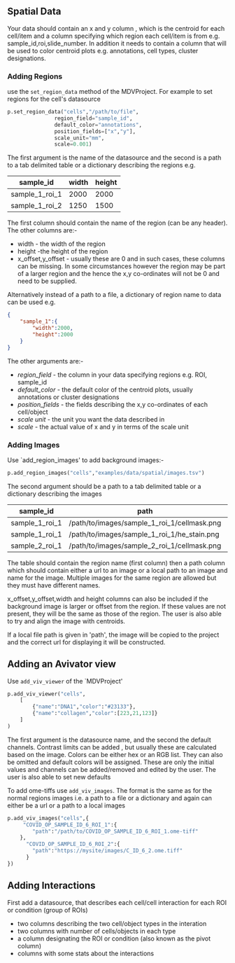 
## Spatial Data
Your data should contain an x and y column , which is the centroid for each cell/item and a column specifying which region each cell/item is from e.g. sample_id,roi,slide_number. In addition it needs to contain a column that will be used to color centroid plots e.g. annotations, cell types, cluster designations.

### Adding Regions
use the `set_region_data` method of the MDVProject. For example to set regions for the cell's datasource
 ```python
p.set_region_data("cells","/path/to/file",
                region_field="sample_id",
                default_color="annotations",
                position_fields=["x","y"],
                scale_unit="mm",
                scale=0.001)
```
The first argument is the name of the datasource and the second is a path to a tab delimited table or a dictionary describing the regions e.g.

|sample_id|width|height|
|---------|-----|------|
|sample_1_roi_1|2000|2000|
|sample_1_roi_2|1250|1500|

The first column should contain the name of the region (can be any header). The other columns are:-
* width - the width of the region 
* height -the height of the region
* x_offset,y_offset - usually these are 0 and in such cases, these columns can be missing. In some circumstances however the region may be part of a larger region and the hence the x,y co-ordinates will not be 0 and need to be supplied.

Alternatively instead of a path to a file, a dictionary of region name to data can be used e.g.
```json
{
    "sample_1":{
        "width":2000,
        "height":2000
    }
}
```
The other arguments are:-

* *region_field* - the column in your data specifying regions e.g. ROI, sample_id
* *default_color* - the default color of the  centroid plots, usually annotations or cluster designations
* *position_fields* - the fields describing the x,y co-ordinates of each cell/object
* *scale unit* - the unit you want the data described in
* *scale* - the actual value of x and y in terms of the scale unit


### Adding Images

Use `add_region_images' to add background images:-
```python
p.add_region_images("cells","examples/data/spatial/images.tsv")
```
The second argument should be a path to a tab delimited table or a dictionary describing the images

|sample_id|path|name|
|---------|-----|------|
|sample_1_roi_1|/path/to/images/sample_1_roi_1/cellmask.png|cellmask|
|sample_1_roi_1|/path/to/images/sample_1_roi_1/he_stain.png|HE|
|sample_2_roi_1|/path/to/images/sample_2_roi_1/cellmask.png|cellmask|

The table should contain the region name (first column) then a path column which should contain either a url to an image or a local path to an image and name for the image. Multiple images for the same region are allowed but they must have different names.

x_offset,y_offset,width and height columns can also be included if the background image is larger or offset from the region. If these values are not present, they will be the same as those of the region. The user is also able to try and align the image with centroids.

If a local file path is given in 'path', the image will be copied to the project and the correct url for displaying it will be constructed.

## Adding an Avivator view

Use `add_viv_viewer` of the `MDVProject'

```python
p.add_viv_viewer("cells",
    [
        {"name":"DNA1","color":"#23133"},
        {"name":"collagen","color":[223,21,123]}
    ]
)
```

The first argument is the datasource name, and the second the default channels. Contrast limits can be added , but usually these are calculated based on the image. Colors can be either hex or an RGB list. They can also be omitted and default colors will be assigned. These are only the initial values and channels can be added/removed and edited by the user. The user is also able to set new defaults


To add ome-tiffs use `add_viv_images`. The format is the same as for the normal regions images i.e. a path to a file or a dictionary and again can either be a url or a path to a local images

```python
p.add_viv_images("cells",{
     "COVID_OP_SAMPLE_ID_6_ROI_1":{
        "path":"/path/to/COVID_OP_SAMPLE_ID_6_ROI_1.ome-tiff"
    },
      "COVID_OP_SAMPLE_ID_6_ROI_2":{
        "path":"https://mysite/images/C_ID_6_2.ome.tiff"
      }
})
```


## Adding Interactions

First add a datasource, that describes each cell/cell interaction for each ROI or condition (group of ROIs)
 * two columns describing the two cell/object types in the interation
 * two columns with number of cells/objects in each type
 * a column designating the ROI or condition (also known as the pivot column)
 * columns with some stats about the interactions



